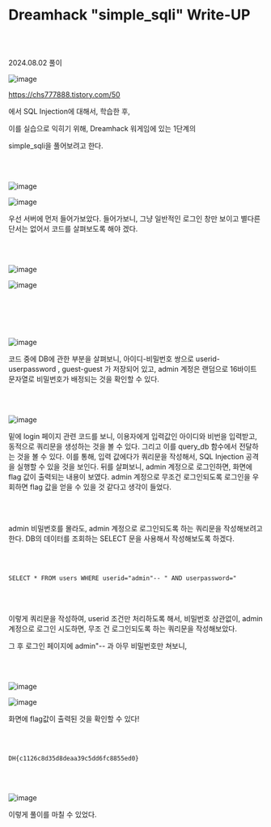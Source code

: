 <!DOCTYPE html>
<html>
<head>
    <link rel="stylesheet" type="text/css" href="style.css">
</head>
<body>
    <h1> Dreamhack "simple_sqli"  Write-UP</h1>
</body>
<br>
<br>
</html>

2024.08.02 풀이

![image](https://github.com/user-attachments/assets/b166718c-3703-40d4-9ebf-721c79747ed2)

https://chs777888.tistory.com/50

에서 SQL Injection에 대해서, 학습한 후,

이를 실습으로 익히기 위해, Dreamhack 워게임에 있는 1단계의

simple_sqli을 풀어보려고 한다. 

<br>

</br> 

![image](https://github.com/user-attachments/assets/8ec7602d-2b97-41f3-be3f-efe1f4e03093)

![image](https://github.com/user-attachments/assets/826fa783-121e-4d7c-9fee-3fcdf848e4ee)

우선 서버에 먼저 들어가보았다. 들어가보니, 그냥 일반적인 로그인 창만 보이고 별다른 단서는 없어서 코드를 살펴보도록 해야 겠다.

<br>

</br>  

![image](https://github.com/user-attachments/assets/720e3ebb-050c-4ccd-bd08-f8bd0c08a5e9)

![image](https://github.com/user-attachments/assets/1b5bd254-4f2d-4f43-8987-b8cb5e785df5)

 <br>

</br>  
<br>

</br>  

![image](https://github.com/user-attachments/assets/99f23888-f74e-4de9-a87e-b4c832ac232c)

코드 중에 DB에 관한 부분을 살펴보니, 아이디-비밀번호 쌍으로 userid-userpassword , guest-guest 가 저장되어 있고, admin 계정은 랜덤으로 16바이트 문자열로 비밀번호가 배정되는 것을 확인할 수 있다. 

 <br>
 
</br>  

![image](https://github.com/user-attachments/assets/b6dbee49-a9e6-4210-a736-2a8a56ecc3be)

밑에 login 페이지 관련 코드를 보니, 이용자에게 입력값인 아이디와 비번을 입력받고, 동적으로 쿼리문을 생성하는 것을 볼 수 있다.  그리고 이를 query_db 함수에서 전달하는 것을 볼 수 있다. 이를 통해, 입력 값에다가 쿼리문을 작성해서, SQL Injection 공격을 실행할 수 있을 것을 보인다. 뒤를 살펴보니, admin 계정으로 로그인하면, 화면에 flag 값이 출력되는 내용이 보였다. admin 계정으로 무조건 로그인되도록 로그인을 우회하면  flag 값을 얻을 수 있을 것 같다고 생각이 들었다. 

  <br>

 
</br>  

 admin 비밀번호를 몰라도, admin 계정으로 로그인되도록 하는 쿼리문을 작성해보려고 한다. DB의 데이터를 조회하는       SELECT 문을 사용해서 작성해보도록 하겠다.
 
  <br>
</br>  

```
SELECT * FROM users WHERE userid="admin"-- " AND userpassword="
```

   <br>
</br>  

 이렇게 쿼리문을 작성하여, userid 조건만 처리하도록 해서, 비밀번호 상관없이, admin 계정으로 로그인 시도하면, 무조     건 로그인되도록 하는 쿼리문을 작성해보았다. 

그 후 로그인 페이지에 admin"-- 과 아무 비밀번호만 쳐보니, 

   <br>
   
</br> 
 
![image](https://github.com/user-attachments/assets/9124e76a-59fd-4733-abdb-d0df98589451)

![image](https://github.com/user-attachments/assets/79c0f8ff-69e0-42fa-a57c-a0225ec37ab3)

화면에 flag값이 출력된 것을 확인할 수 있다!

 <br>
  
</br>  

```
DH{c1126c8d35d8deaa39c5dd6fc8855ed0}
``` 

<br>
  
</br>
 
![image](https://github.com/user-attachments/assets/4a124b8d-dfe1-4024-bcd4-7eab41767d40)

이렇게 풀이를 마칠 수 있었다.
